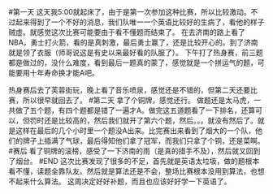 #第一天
这天我5:00就起床了，由于是第一次参加这种比赛，所以比较激动。不过起来得到了一个不好的消息，我们队唯一一个英语比较好的生病了，看他的样子贼虚。就感觉这次比赛可能要由于看不懂题而结束了。
在去济南的路上看了NBA，勇士打火箭，看的是真刺激，最后勇士赢了，还是比较开心的。到了济南就是领了衣服（师哥说这是有史以来最好看的队服了）。
下午打了热身赛，前三题都是做过的，没什么难度，看到最后一题真的蒙了，感觉就是一个拼运气的题，可能要用十年寿命换才能A吧。

热身赛后去了芙蓉街玩，晚上看了音乐喷泉，感觉还是不错的，但第二天还要比赛，所以很早就回去了。
#第二天
拿了个铜牌，感觉还行。
做题还是太马虎，一共做了五个题，有四个题都是错了一遍才A。做完这五道题看了一下排名，还算可以，但罚时还是比较高的，然后我们就开了第六个题，然后。。。就没有然后了。就是这样在最后的几个小时里一个题没A出来。比完赛出来看到了烟大的一个队，他们的牌子上插满了气球，最后得知他们拿了冠军，而我们只拿了个铜，还是菜啊。
#赛后
看了铜牌的滚榜，感受了一下济南的雨（是真的措手不及），然后就又回到了烟台。
#END
这次比赛发现了很多的不足，首先就是英语太垃圾，做的题根本看不懂，读题全靠队友。然后就是算法还是不会，整场比赛根本没用到算法，也想不起来什么算法。
这周决定好好补题，而且也应该好好学一下英语了。


